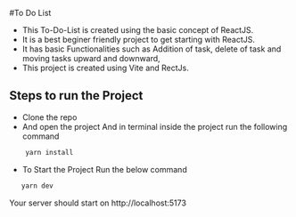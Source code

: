 #To Do List 
- This To-Do-List is created using the basic concept of ReactJS.
- It is  a best beginer friendly project to get starting with ReactJS.
- It has basic Functionalities such as Addition of task, delete of task and moving tasks upward and downward,
- This project is created using Vite and RectJs.

## Steps to run the Project
- Clone the repo
- And open the project And in terminal inside the project run the following command 
```bash
    yarn install
 ```
 - To Start the Project Run the below command
 ```bash
    yarn dev
 ```

Your server should start on  http://localhost:5173
